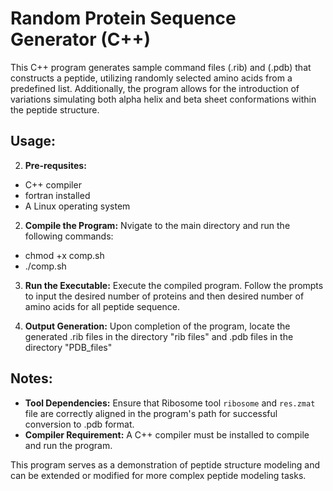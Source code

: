 # Random Protein Sequence Generator (C++)

This C++ program generates sample command files (.rib) and (.pdb) that constructs a peptide, utilizing randomly selected amino acids from a predefined list. Additionally, the program allows for the introduction of variations simulating both alpha helix and beta sheet conformations within the peptide structure.

## Usage:
2. **Pre-requsites:** 
- C++ compiler
- fortran installed 
- A Linux operating system

2. **Compile the Program:** Nvigate to the main directory and run the following commands:
- chmod +x comp.sh
- ./comp.sh

3. **Run the Executable:** Execute the compiled program. Follow the prompts to input the desired number of proteins and then desired number of amino acids for all peptide sequence.

4. **Output Generation:** Upon completion of the program, locate the generated .rib files in the directory "rib files" and .pdb files in the directory "PDB_files"

## Notes:
- **Tool Dependencies:** Ensure that Ribosome tool `ribosome` and `res.zmat` file are correctly aligned in the program's path for successful conversion to .pdb format.
- **Compiler Requirement:** A C++ compiler must be installed to compile and run the program.

This program serves as a demonstration of peptide structure modeling and can be extended or modified for more complex peptide modeling tasks.
